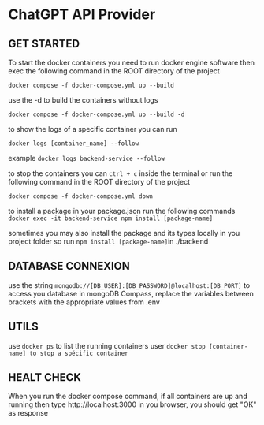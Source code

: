 # ChatGPT API Provider

## GET STARTED

To start the docker containers you need to run docker engine software then exec the following command in the ROOT directory of the project

`docker compose -f docker-compose.yml up --build`

use the -d to build the containers without logs

`docker compose -f docker-compose.yml up --build -d`

to show the logs of a specific container you can run

`docker logs [container_name] --follow`

example
`docker logs backend-service --follow`

to stop the containers you can `ctrl + c` inside the terminal or run the following command in the ROOT directory of the project

`docker compose -f docker-compose.yml down`

to install a package in your package.json run the following commands
`docker exec -it backend-service npm install [package-name]`

sometimes you may also install the package and its types locally in you project folder so run `npm install [package-name]`in ./backend

## DATABASE CONNEXION

use the string `mongodb://[DB_USER]:[DB_PASSWORD]@localhost:[DB_PORT]` to access you database in mongoDB Compass, replace the variables between brackets with the appropriate values from .env

## UTILS

use `docker ps` to list the running containers
user `docker stop [container-name] to stop a spécific container`

## HEALT CHECK

When you run the docker compose command, if all containers are up and running then type http://localhost:3000 in you browser, you should get "OK" as response
